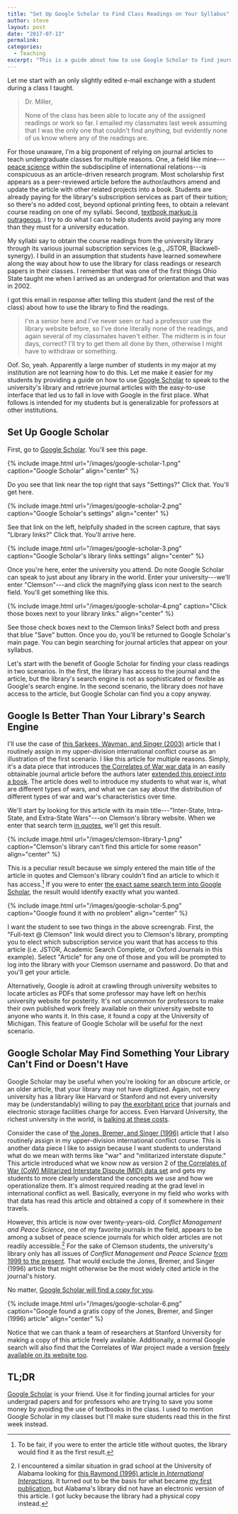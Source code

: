 ```yaml
---
title: "Set Up Google Scholar to Find Class Readings on Your Syllabus"
author: steve
layout: post
date: "2017-07-13"
permalink:
categories:
  - Teaching
excerpt: "This is a guide about how to use Google Scholar to find journal articles that appear as class readings on the syllabus."
---
```



Let me start with an only slightly edited e-mail exchange with a student during a class I taught.

> Dr. Miller,
>
> None of the class has been able to locate any of the assigned readings or work so far. I emailed my classmates last week assuming that I was the only one that couldn't find anything, but evidently none of us know where any of the readings are. 

For those unaware, I'm a big proponent of relying on journal articles to teach undergraduate classes for multiple reasons. One, a field like mine---[peace science](http://sites.psu.edu/pssi/) within the subdiscipline of international relations---is conspicuous as an article-driven research program. Most scholarship first appears as a peer-reviewed article before the author/authors amend and update the article with other related projects into a book. Students are already paying for the library's subscription services as part of their tuition; so there's no added cost, beyond optional printing fees, to obtain a relevant course reading on one of my syllabi. Second, [textbook markup is outrageous](https://priceonomics.com/why-are-textbooks-so-expensive/). I try to do what I can to help students avoid paying any more than they must for a university education.

My syllabi say to obtain the course readings from the university library through its various journal subscription services (e.g.,
JSTOR, Blackwell-synergy). I build in an assumption that students have learned somewhere along the way about how to use the library for class readings or research papers in their classes. I remember that was one of the first things Ohio State taught me when I arrived as an undergrad for orientation and that was in 2002.

I got this email in response after telling this student (and the rest of the class) about how to use the library to find the readings.

> I'm a senior here and I've never seen or had a professor use the library website before, so I've done literally none of the readings, and again several of my classmates haven't either. The midterm is in four days, correct? I'll try to get them all done by then, otherwise I might have to withdraw or something. 

Oof. So, yeah. Apparently a large number of students in my major at my institution are not learning how to do this. Let me make it easier for my students by providing a guide on how to use [Google Scholar](https://scholar.google.com/) to speak to the university's library and retrieve journal articles with the easy-to-use interface that led us to fall in love with Google in the first place. What follows is intended for my students but is generalizable for professors at other institutions.

## Set Up Google Scholar

First, go to [Google Scholar](https://scholar.google.com/). You'll see this page.

<!-- ![](../../../../images/google-scholar-1.png) -->

{% include image.html url="/images/google-scholar-1.png" caption="Google Scholar" align="center" %}

Do you see that link near the top right that says "Settings?" Click that. You'll get here.

{% include image.html url="/images/google-scholar-2.png" caption="Google Scholar's settings" align="center" %}

See that link on the left, helpfully shaded in the screen capture, that says "Library links?" Click that. You'll arrive here.

{% include image.html url="/images/google-scholar-3.png" caption="Google Scholar's library links settings" align="center" %}

Once you're here, enter the university you attend. Do note Google Scholar can speak to just about any library in the world.<!-- Some universities, like Harvard and Princeton, will have far better libraries than what Clemson University has. Alas, I don't have access to those nor do the students for whom this guide is intended.--> Enter your university---we'll enter "Clemson"---and click the magnifying glass icon next to the search field. You'll get something like this.

{% include image.html url="/images/google-scholar-4.png" caption="Click those boxes next to your library links." align="center" %}

See those check boxes next to the Clemson links? Select both and press that blue "Save" button. Once you do, you'll be returned to Google Scholar's main page. You can begin searching for journal articles that appear on your syllabus.

Let's start with the benefit of Google Scholar for finding your class readings in two scenarios. In the first, the library has access to the journal and the article, but the library's search engine is not as sophisticated or flexible as Google's search engine. In the second scenario, the library does *not* have access to the article, but Google Scholar can find you a copy anyway.

## Google Is Better Than Your Library's Search Engine

I'll use the case of [this Sarkees, Wayman, and Singer (2003)](https://academic.oup.com/isq/article-abstract/47/1/49/1846534) article that I routinely assign in my upper-division international conflict course as an illustration of the first scenario. I like this article for multiple reasons. Simply, it's a data piece that introduces [the Correlates of War war data](http://correlatesofwar.org/data-sets/COW-war) in an easily obtainable journal article before the authors later [extended this project into a book](https://www.amazon.com/Resort-War-1816-2007-Correlates/dp/0872894347/). The article does well to introduce my students to what war is, what are different types of wars, and what we can say about the distribution of different types of war and war's characteristics over time.

We'll start by looking for this article with its main title---"Inter-State, Intra-State, and Extra-State Wars"---on Clemson's library website. When we enter that search term [in quotes](https://libraries.clemson.edu/?s=%22Inter-State%2C+Intra-State%2C+and+Extra-State+Wars%22), we'll get this result.

{% include image.html url="/images/clemson-library-1.png" caption="Clemson's library can't find this article for some reason" align="center" %}

This is a peculiar result because we simply entered the main title of the article in quotes and Clemson's library couldn't find an article to which it has access.[^woquotes] If you were to enter [the exact same search term into Google Scholar](https://scholar.google.com/scholar?hl=en&q=%22Inter-State%2C+Intra-State%2C+and+Extra-State+Wars%22&btnG=&as_sdt=1%2C41&as_sdtp=), the result would identify exactly what you wanted.

[^woquotes]: To be fair, if you were to enter the article title without quotes, the library would find it as the first result.

{% include image.html url="/images/google-scholar-5.png" caption="Google found it with no problem" align="center" %}

I want the student to see two things in the above screengrab. First, the "Full-text @ Clemson" link would direct you to Clemson's library, prompting you to elect which subscription service you want that has access to this article (i.e. JSTOR, Academic Search Complete, or Oxford Journals in this example). Select "Article" for any one of those and you will be prompted to log into the library with your Clemson username and password. Do that and you'll get your article.

Alternatively, Google is adroit at crawling through university websites to locate articles as PDFs that some professor may have left on her/his university website for posterity. It's not uncommon for professors to make their own published work freely available on their university website to anyone who wants it. In this case, it found a copy at the University of Michigan. This feature of Google Scholar will be useful for the next scenario.

## Google Scholar May Find Something Your Library Can't Find or Doesn't Have

Google Scholar may be useful when you're looking for an obscure article, or an older article, that your library may not have digitized. Again, not every university has a library like Harvard or Stanford and not every university may be (understandably) willing to pay [the exorbitant price](https://blogs.scientificamerican.com/information-culture/why-are-journals-so-expensive/) that journals and electronic storage facilities charge for access. Even Harvard University, the richest university in the world, is [balking at these costs](https://www.theguardian.com/science/2012/apr/24/harvard-university-journal-publishers-prices).

Consider the case of [the Jones, Bremer, and Singer (1996)](http://journals.sagepub.com/doi/pdf/10.1177/073889429601500203) article that I also routinely assign in my upper-division international conflict course. This is another data piece I like to assign because I want students to understand what do we mean with terms like "war" and "militarized interstate dispute." This article introduced what we know now as version 2 of [the Correlates of War (CoW) Militarized Interstate Dispute (MID) data set](http://correlatesofwar.org/data-sets/MIDs) and gets my students to more clearly understand the concepts we use and how we operationalize them. It's almost required reading at the grad level in international conflict as well. Basically, everyone in my field who works with that data has read this article and obtained a copy of it somewhere in their travels.

However, this article is now over twenty-years-old. *Conflict Management and Peace Science*, one of my favorite journals in the field, appears to be among a subset of peace science journals for which older articles are not readily accessible.[^ii] For the sake of Clemson students, the university's library only has all issues of *Conflict Management and Peace Science* [from 1999 to the present](http://hw4sm7zh5k.search.serialssolutions.com/?V=1.0&L=HW4SM7ZH5K&S=JCs&C=CONFMANANP&T=marc). That would exclude the Jones, Bremer, and Singer (1996) article that might otherwise be the most widely cited article in the journal's history.

[^ii]: I encountered a similar situation in grad school at the University of Alabama looking for [this Raymond (1996) article in *International Interactions*](http://www.tandfonline.com/doi/abs/10.1080/03050629608434877). It turned out to be the basis for what became [my first publication](http://cmp.sagepub.com/content/28/3/261), but Alabama's library did not have an electronic version of this article. I got lucky because the library had a physical copy instead.

No matter, [Google Scholar will find a copy for you](https://scholar.google.com/scholar?hl=en&q=%22Militarized+Interstate+Disputes%2C+1816-1992%3A+Rationale%2C+Coding+Rules%2C+and+Empirical+Patterns%22&btnG=&as_sdt=1%2C41&as_sdtp=).

{% include image.html url="/images/google-scholar-6.png" caption="Google found a gratis copy of the Jones, Bremer, and Singer (1996) article" align="center" %}

Notice that we can thank a team of researchers at Stanford University for making a copy of this article freely available. Additionally, a normal Google search will also find that the Correlates of War project made a version [freely available on its website too](https://www.google.com/#q=jones+bremer+singer).

## TL;DR

[Google Scholar](https://scholar.google.com/) is your friend. Use it for finding journal articles for your undergrad papers and for professors who are trying to save you some money by avoiding the use of textbooks in the class. I used to mention Google Scholar in my classes but I'll make sure students read this in the first week instead.
